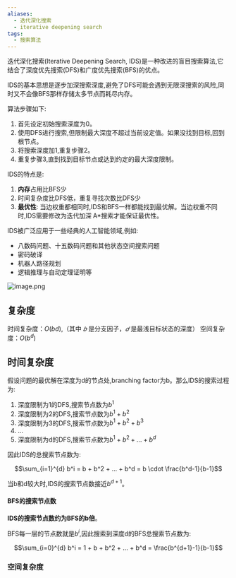 ```yaml
---
aliases:
  - 迭代深化搜索
  - iterative deepening search
tags:
  - 搜索算法
---
```


迭代深化搜索(Iterative Deepening Search, IDS)是一种改进的盲目搜索算法,它结合了深度优先搜索(DFS)和广度优先搜索(BFS)的优点。

IDS的基本思想是逐步加深搜索深度,避免了DFS可能会遇到无限深搜索的风险,同时又不会像BFS那样存储太多节点而耗尽内存。

算法步骤如下:

1. 首先设定初始搜索深度为0。
2. 使用DFS进行搜索,但限制最大深度不超过当前设定值。如果没找到目标,回到根节点。
3. 将搜索深度加1,重复步骤2。
4. 重复步骤3,直到找到目标节点或达到约定的最大深度限制。

IDS的特点是:

1. **内存**占用比BFS少
2. 时间复杂度比DFS低，重复寻找次数比DFS少
3. **最优性**: 当边权重都相同时,IDS和BFS一样都能找到最优解。当边权重不同时,IDS需要修改为迭代加深 A*搜索才能保证最优性。

IDS被广泛应用于一些经典的人工智能领域,例如:

- 八数码问题、十五数码问题和其他状态空间搜索问题
- 密码破译
- 机器人路径规划
- 逻辑推理与自动定理证明等


![image.png](https://pic-1257412153.cos.ap-nanjing.myqcloud.com/images/2024/04/25/20240425141048-6439f9.png)



## 复杂度

时间复杂度：$O(bd)$,（其中 $𝑏$ 是分支因子，$𝑑$ 是最浅目标状态的深度）
空间复杂度：$O(b^d)$


## 时间复杂度

假设问题的最优解在深度为d的节点处,branching factor为b。那么IDS的搜索过程为:
1. 深度限制为1的DFS,搜索节点数为$b^1$
2. 深度限制为2的DFS,搜索节点数为$b^1+b^2$
3. 深度限制为3的DFS,搜索节点数为$b^1+b^2+b^3$
4. ...
5. 深度限制为d的DFS,搜索节点数为$b^1+b^2+...+b^d$

因此IDS的总搜索节点数为:

$$\sum_{i=1}^{d} b^i = b + b^2 + ... + b^d = b \cdot \frac{b^d-1}{b-1}$$

当b和d较大时,IDS的搜索节点数接近$b^{d+1}$。

#### BFS的搜索节点数

**IDS的搜索节点数约为BFS的b倍**。

BFS每一层的节点数就是$b^i$,因此搜索到深度d的BFS总搜索节点数为:

$$\sum_{i=0}^{d} b^i = 1 + b + b^2 + ... + b^d = \frac{b^{d+1}-1}{b-1}$$


### 空间复杂度

